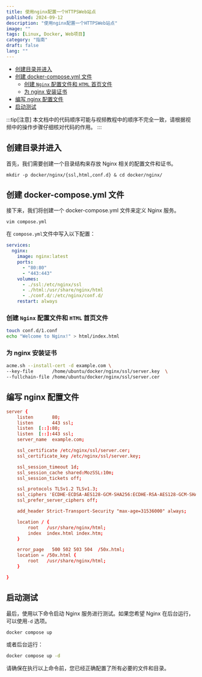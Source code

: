 ```yaml
---
title: 使用nginx配置一个HTTPSWeb站点
published: 2024-09-12
description: "使用nginx配置一个HTTPSWeb站点"
image: ""
tags: [Linux, Docker, Web项目]
category: "指南"
draft: false
lang: ""
---
```


- [创建目录并进入](#创建目录并进入)
- [创建 docker-compose.yml 文件](#创建-docker-composeyml-文件)
  - [创建 `Nginx` 配置文件和 `HTML` 首页文件](#创建-nginx-配置文件和-html-首页文件)
  - [为 nginx 安装证书](#为-nginx-安装证书)
- [编写 nginx 配置文件](#编写-nginx-配置文件)
- [启动测试](#启动测试)

:::tip[注意]
本文档中的代码顺序可能与视频教程中的顺序不完全一致，请根据视频中的操作步骤仔细核对代码的作用。
:::

## 创建目录并进入

首先，我们需要创建一个目录结构来存放 Nginx 相关的配置文件和证书。

`mkdir -p docker/nginx/{ssl,html,conf.d} & cd docker/nginx/`

## 创建 docker-compose.yml 文件

接下来，我们将创建一个 docker-compose.yml 文件来定义 Nginx 服务。

`vim compose.yml`

在 `compose.yml`文件中写入以下配置：

```yml
services:
  nginx:
    image: nginx:latest
    ports:
      - "80:80"
      - "443:443"
    volumes:
      - ./ssl:/etc/nginx/ssl
      - ./html:/usr/share/nginx/html
      - ./conf.d/:/etc/nginx/conf.d/
    restart: always
```

### 创建 `Nginx` 配置文件和 `HTML` 首页文件

```bash
touch conf.d/1.conf
echo "Welcome to Nginx!" > html/index.html
```

### 为 nginx 安装证书

```bash
acme.sh --install-cert -d example.com \
--key-file       /home/ubuntu/docker/nginx/ssl/server.key  \
--fullchain-file /home/ubuntu/docker/nginx/ssl/server.cer
```

## 编写 nginx 配置文件

```conf
server {
    listen       80;
    listen       443 ssl;
    listen  [::]:80;
    listen  [::]:443 ssl;
    server_name  example.com;

    ssl_certificate /etc/nginx/ssl/server.cer;
    ssl_certificate_key /etc/nginx/ssl/server.key;

    ssl_session_timeout 1d;
    ssl_session_cache shared:MozSSL:10m;
    ssl_session_tickets off;

    ssl_protocols TLSv1.2 TLSv1.3;
    ssl_ciphers 'ECDHE-ECDSA-AES128-GCM-SHA256:ECDHE-RSA-AES128-GCM-SHA256:ECDHE-ECDSA-AES256-GCM-SHA384:ECDHE-RSA-AES256-GCM-SHA384:DHE-RSA-AES128-GCM-SHA256:DHE-RSA-AES256-GCM-SHA384';
    ssl_prefer_server_ciphers off;

    add_header Strict-Transport-Security "max-age=31536000" always;

    location / {
        root   /usr/share/nginx/html;
        index  index.html index.htm;
    }

    error_page   500 502 503 504  /50x.html;
    location = /50x.html {
        root   /usr/share/nginx/html;
    }

}
```

## 启动测试

最后，使用以下命令启动 Nginx 服务进行测试。如果您希望 Nginx 在后台运行，可以使用`-d` 选项。

```bash
docker compose up
```

或者后台运行：

```bash
docker compose up -d
```

请确保在执行以上命令前，您已经正确配置了所有必要的文件和目录。

